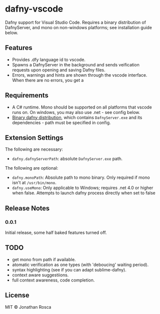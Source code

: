 # dafny-vscode

Dafny support for Visual Studio Code.
Requires a binary distribution of DafnyServer, and mono on non-windows platforms; see installation guide below.


## Features

* Provides .dfy language id to vscode.
* Spawns a DafnyServer in the background and sends veification requests upon opening and saving Dafny files.
* Errors, warnings and hints are shown through the vscode interface. When there are no errors, you get a 


## Requirements

* A C# runtime. Mono should be supported on all platforms that vscode runs on. On windows, you may also use .net - see config below.
* [Binary dafny distribution](https://github.com/Microsoft/dafny/releases), which contains `DafnyServer.exe` and its dependencies - path must be specified in config.


## Extension Settings

The following are necessary:

* `dafny.dafnyServerPath`: absolute `DafnyServer.exe` path.

The following are optional:

* `dafny.monoPath`: Absolute path to mono binary. Only required if mono isn't at `/usr/bin/mono`.
* `dafny.useMono`: Only applicable to Windows; requires .net 4.0 or higher when false. Attempts to launch dafny process directly when set to false 

[//]: # "* `dafny.automaticVerification`: Verify as soon as the document is changed (default). When false, only verify on save."
[//]: # "* `dafny.automaticVerificationDelayMS`: Delay to wait after a document change before actually sending a verification request. This is done to avoid * getting syntax errors as one is typing. Only relevant when automaticVerification is true."


## Release Notes

### 0.0.1
Initial release, some half baked features turned off.


## TODO
* get mono from path if available.
* atomatic verification as one types (with 'deboucing' waiting period).
* syntax highlighting (see if you can adapt sublime-dafny).
* context aware suggestiions.
* full context awareness, code completion.


## License
MIT © Jonathan Rosca